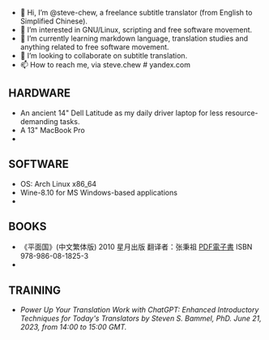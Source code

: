 - 👋 Hi, I’m @steve-chew, a freelance subtitle translator (from English to Simplified Chinese).
- 👀 I’m interested in GNU/Linux, scripting and free software movement.
- 🌱 I’m currently learning markdown language, translation studies and anything related to free software movement.
- 💞️ I’m looking to collaborate on subtitle translation.
- 📫 How to reach me, via steve.chew # yandex.com

<!---
steve-chew/steve-chew is a ✨ special ✨ repository because its `README.md` (this file) appears on your GitHub profile.
You can click the Preview link to take a look at your changes.
--->
HARDWARE  
---
- An ancient 14" Dell Latitude as my daily driver laptop for less resource-demanding tasks.
- A 13" MacBook Pro
-
SOFTWARE
---
- OS: Arch Linux x86_64
- Wine-8.10 for MS Windows-based applications
- 
BOOKS  
---
- 《平面国》(中文繁体版) 2010 星月出版 翻译者：张秉祖 [PDF電子書](https://drive.google.com/file/d/12BW8JKbLGGI2kHmLF1WHwkfks4YP5t7Z/view?usp=sharing) ISBN 978-986-08-1825-3
- 
TRAINING
---
- <i>Power Up Your Translation Work with ChatGPT: Enhanced Introductory Techniques for Today's Translators by Steven S. Bammel, PhD. June 21, 2023, from 14:00 to 15:00 GMT.</i>

